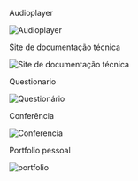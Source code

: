 Audioplayer

![Audioplayer](https://github.com/matheuspereiramartinscd/HTML-CSS/assets/136721687/ef76756e-451f-488a-9afb-15c548064c6f)

Site de documentação técnica

![Site de documentação técnica](https://github.com/matheuspereiramartinscd/HTML-CSS/assets/136721687/3b16eccc-33c2-466d-a52b-6dd78f7586b4)

Questionario

![Questionário](https://github.com/matheuspereiramartinscd/HTML-CSS/assets/136721687/6a540ea2-b8c0-4636-b926-3375d98f718e)

Conferência 

![Conferencia](https://github.com/matheuspereiramartinscd/HTML-CSS/assets/136721687/4028acc1-32ee-4cfa-bd92-4795f9c515ae)

Portfolio pessoal

![portfolio](https://github.com/matheuspereiramartinscd/HTML-CSS/assets/136721687/5cac76d2-6718-43c9-80ed-5e4e7982996d)




